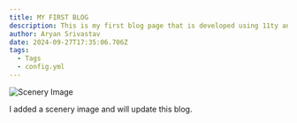 ```yaml
---
title: MY FIRST BLOG
description: This is my first blog page that is developed using 11ty and Decap CMS.
author: Aryan Srivastav
date: 2024-09-27T17:35:06.706Z
tags:
  - Tags
  - config.yml
---
```

![Scenery Image](https://i.ytimg.com/vi/XNQGGUKTSX4/maxresdefault.jpg "Drawing of a Scenery")

I﻿ added a scenery image and will update this blog.